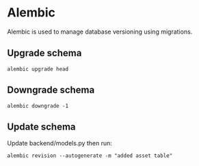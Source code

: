 # Alembic

Alembic is used to manage database versioning using migrations.

## Upgrade schema

`alembic upgrade head`

## Downgrade schema

`alembic downgrade -1`

## Update schema

Update backend/models.py then run:

`alembic revision --autogenerate -m "added asset table"`
